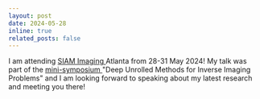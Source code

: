 ```yaml
---
layout: post
date: 2024-05-28
inline: true
related_posts: false
---
```


I am attending <a href="https://www.siam.org/conferences-events/past-event-archive/is24/"> SIAM Imaging </a> Atlanta from 28-31 May 2024! My talk was part of the <a href="https://meetings.siam.org/sess/dsp_programsess.cfm?SESSIONCODE=79047"> mini-symposium </a> "Deep Unrolled Methods for Inverse Imaging Problems" and I am looking forward to speaking about my latest research and meeting you there!
